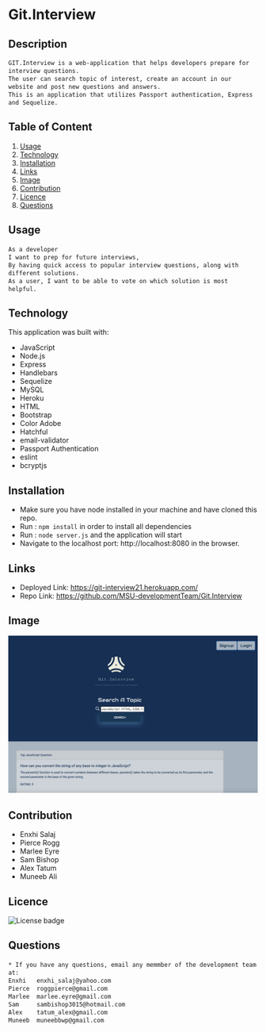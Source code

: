 # Git.Interview

## Description
```
GIT.Interview is a web-application that helps developers prepare for interview questions. 
The user can search topic of interest, create an account in our website and post new questions and answers. 
This is an application that utilizes Passport authentication, Express and Sequelize. 
```
## Table of Content
 1. [Usage](#usage)
 2. [Technology](#technology)
 3. [Installation](#installation)
 4. [Links](#links)
 5. [Image](#image)
 6. [Contribution](#contribution)
 7. [Licence](#licence)
 8. [Questions](#questions)

## Usage
```
As a developer
I want to prep for future interviews,
By having quick access to popular interview questions, along with different solutions.
As a user, I want to be able to vote on which solution is most helpful.

```
## Technology
   This application was built with:
   * JavaScript
   * Node.js
   * Express
   * Handlebars
   * Sequelize
   * MySQL
   * Heroku
   * HTML
   * Bootstrap 
   * Color Adobe
   * Hatchful
   * email-validator
   * Passport Authentication 
   * eslint
   * bcryptjs

## Installation
   * Make sure you have node installed in your machine and have cloned this repo.
   * Run : ```npm install``` in order to install all dependencies 
   * Run : ```node server.js``` and the application will start 
   * Navigate to the localhost port: http://localhost:8080 in the browser.

## Links
   * Deployed Link: https://git-interview21.herokuapp.com/
   * Repo Link:     https://github.com/MSU-developmentTeam/Git.Interview

## Image
![Git.Interview](/public/assets/Images/Screenshots/main-page.png)

## Contribution
   * Enxhi Salaj
   * Pierce Rogg
   * Marlee Eyre
   * Sam Bishop
   * Alex Tatum
   * Muneeb Ali
    
## Licence 
![License badge](https://img.shields.io/badge/license-MIT-green)

## Questions
    * If you have any questions, email any memmber of the development team at:
    Enxhi   enxhi_salaj@yahoo.com
    Pierce  roggpierce@gmail.com
    Marlee  marlee.eyre@gmail.com
    Sam     sambishop3015@hotmail.com
    Alex    tatum_alex@gmail.com
    Muneeb  muneebbwp@gmail.com



